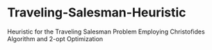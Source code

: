 # Traveling-Salesman-Heuristic
Heuristic for the Traveling Salesman Problem Employing Christofides Algorithm and 2-opt Optimization
